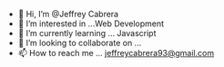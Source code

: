 - 👋 Hi, I’m @Jeffrey Cabrera
- 👀 I’m interested in ...Web Development
- 🌱 I’m currently learning ... Javascript
- 💞️ I’m looking to collaborate on ...
- 📫 How to reach me ... jeffreycabrera93@gmail.com

<!---
jeffrey840/jeffrey840 is a ✨ special ✨ repository because its `README.md` (this file) appears on your GitHub profile.
You can click the Preview link to take a look at your changes.
--->
